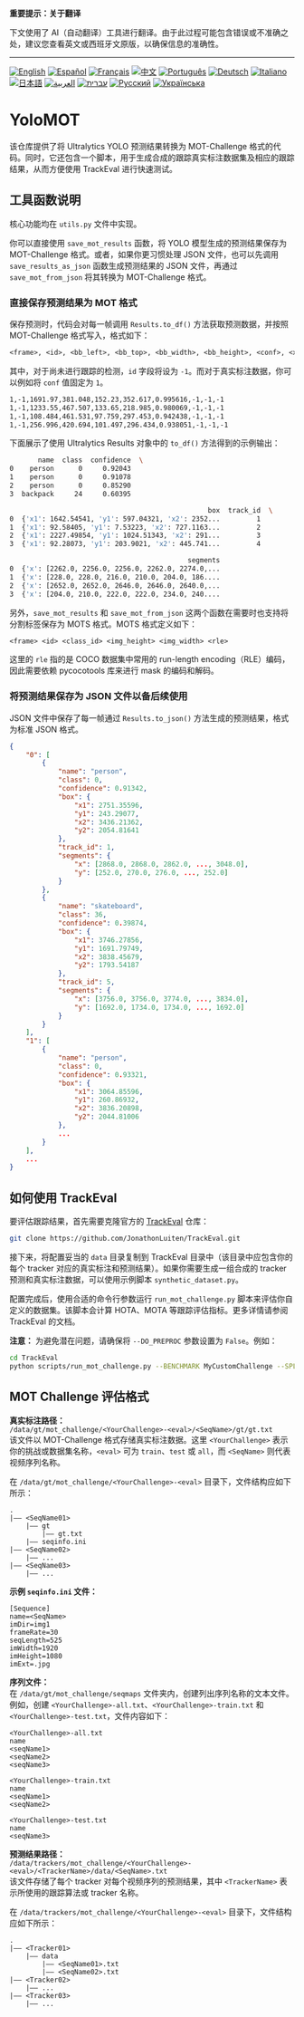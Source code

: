 **重要提示：关于翻译**

下文使用了 AI（自动翻译）工具进行翻译。由于此过程可能包含错误或不准确之处，建议您查看英文或西班牙文原版，以确保信息的准确性。

---

[![English](https://img.shields.io/badge/lang-English-blue)](README.en.md)
[![Español](https://img.shields.io/badge/lang-Español-purple)](README.es.md)
[![Français](https://img.shields.io/badge/lang-Français-yellow)](README.fr.md)
[![中文](https://img.shields.io/badge/lang-中文-red)](README.zh.md)
[![Português](https://img.shields.io/badge/lang-Português-brightgreen)](README.pt.md)
[![Deutsch](https://img.shields.io/badge/lang-Deutsch-blueviolet)](README.de.md)
[![Italiano](https://img.shields.io/badge/lang-Italiano-orange)](README.it.md)
[![日本語](https://img.shields.io/badge/lang-日本語-yellowgreen)](README.jp.md)
[![العربية](https://img.shields.io/badge/lang-العربية-lightgrey)](README.ar.md)
[![עברית](https://img.shields.io/badge/lang-עברית-teal)](README.he.md)
[![Русский](https://img.shields.io/badge/lang-Русский-lightblue)](README.ru.md)
[![Українська](https://img.shields.io/badge/lang-Українська-skyblue)](README.uk.md)

# YoloMOT

该仓库提供了将 Ultralytics YOLO 预测结果转换为 MOT-Challenge 格式的代码。同时，它还包含一个脚本，用于生成合成的跟踪真实标注数据集及相应的跟踪结果，从而方便使用 TrackEval 进行快速测试。

## 工具函数说明

核心功能均在 `utils.py` 文件中实现。

你可以直接使用 `save_mot_results` 函数，将 YOLO 模型生成的预测结果保存为 MOT-Challenge 格式。或者，如果你更习惯处理 JSON 文件，也可以先调用 `save_results_as_json` 函数生成预测结果的 JSON 文件，再通过 `save_mot_from_json` 将其转换为 MOT-Challenge 格式。

### 直接保存预测结果为 MOT 格式

保存预测时，代码会对每一帧调用 `Results.to_df()` 方法获取预测数据，并按照 MOT-Challenge 格式写入，格式如下：
```txt
<frame>, <id>, <bb_left>, <bb_top>, <bb_width>, <bb_height>, <conf>, <x>, <y>, <z>
```
其中，对于尚未进行跟踪的检测，`id` 字段将设为 `-1`。而对于真实标注数据，你可以例如将 `conf` 值固定为 `1`。

```txt
1,-1,1691.97,381.048,152.23,352.617,0.995616,-1,-1,-1
1,-1,1233.55,467.507,133.65,218.985,0.980069,-1,-1,-1
1,-1,108.484,461.531,97.759,297.453,0.942438,-1,-1,-1
1,-1,256.996,420.694,101.497,296.434,0.938051,-1,-1,-1
```

下面展示了使用 Ultralytics Results 对象中的 `to_df()` 方法得到的示例输出：

```bash
       name  class  confidence  \
0    person      0     0.92043   
1    person      0     0.91078   
2    person      0     0.85290   
3  backpack     24     0.60395   

                                                 box  track_id  \
0  {'x1': 1642.54541, 'y1': 597.04321, 'x2': 2352...         1   
1  {'x1': 92.58405, 'y1': 7.53223, 'x2': 727.1163...         2   
2  {'x1': 2227.49854, 'y1': 1024.51343, 'x2': 291...         3   
3  {'x1': 92.28073, 'y1': 203.9021, 'x2': 445.741...         4   

                                            segments  
0  {'x': [2262.0, 2256.0, 2256.0, 2262.0, 2274.0,...  
1  {'x': [228.0, 228.0, 216.0, 210.0, 204.0, 186....  
2  {'x': [2652.0, 2652.0, 2646.0, 2646.0, 2640.0,...  
3  {'x': [204.0, 210.0, 222.0, 222.0, 234.0, 240....  
```

另外，`save_mot_results` 和 `save_mot_from_json` 这两个函数在需要时也支持将分割标签保存为 MOTS 格式。MOTS 格式定义如下：

```txt
<frame> <id> <class_id> <img_height> <img_width> <rle>
```

这里的 `rle` 指的是 COCO 数据集中常用的 run-length encoding（RLE）编码，因此需要依赖 pycocotools 库来进行 mask 的编码和解码。

### 将预测结果保存为 JSON 文件以备后续使用

JSON 文件中保存了每一帧通过 `Results.to_json()` 方法生成的预测结果，格式为标准 JSON 格式。

```json
{
    "0": [
        {
            "name": "person",
            "class": 0,
            "confidence": 0.91342,
            "box": {
                "x1": 2751.35596,
                "y1": 243.29077,
                "x2": 3436.21362,
                "y2": 2054.81641
            },
            "track_id": 1,
            "segments": {
                "x": [2868.0, 2868.0, 2862.0, ..., 3048.0],
                "y": [252.0, 270.0, 276.0, ..., 252.0]
            }
        },
        {
            "name": "skateboard",
            "class": 36,
            "confidence": 0.39874,
            "box": {
                "x1": 3746.27856,
                "y1": 1691.79749,
                "x2": 3838.45679,
                "y2": 1793.54187
            },
            "track_id": 5,
            "segments": {
                "x": [3756.0, 3756.0, 3774.0, ..., 3834.0],
                "y": [1692.0, 1734.0, 1734.0, ..., 1692.0]
            }
        }
    ],
    "1": [
        {
            "name": "person",
            "class": 0,
            "confidence": 0.93321,
            "box": {
                "x1": 3064.85596,
                "y1": 260.86932,
                "x2": 3836.20898,
                "y2": 2044.81006
            },
            ...
        }
    ],
    ...
}
```

## 如何使用 TrackEval

要评估跟踪结果，首先需要克隆官方的 [TrackEval](https://github.com/JonathonLuiten/TrackEval/) 仓库：

```bash
git clone https://github.com/JonathonLuiten/TrackEval.git
```

接下来，将配置妥当的 `data` 目录复制到 TrackEval 目录中（该目录中应包含你的每个 tracker 对应的真实标注和预测结果）。如果你需要生成一组合成的 tracker 预测和真实标注数据，可以使用示例脚本 `synthetic_dataset.py`。

配置完成后，使用合适的命令行参数运行 `run_mot_challenge.py` 脚本来评估你自定义的数据集。该脚本会计算 HOTA、MOTA 等跟踪评估指标。更多详情请参阅 TrackEval 的文档。

**注意：** 为避免潜在问题，请确保将 `--DO_PREPROC` 参数设置为 `False`。例如：

```bash
cd TrackEval
python scripts/run_mot_challenge.py --BENCHMARK MyCustomChallenge --SPLIT_TO_EVAL test --DO_PREPROC False
```

## MOT Challenge 评估格式

**真实标注路径：**  
`/data/gt/mot_challenge/<YourChallenge>-<eval>/<SeqName>/gt/gt.txt`  
该文件以 MOT-Challenge 格式存储真实标注数据。这里 `<YourChallenge>` 表示你的挑战或数据集名称，`<eval>` 可为 `train`、`test` 或 `all`，而 `<SeqName>` 则代表视频序列名称。

在 `/data/gt/mot_challenge/<YourChallenge>-<eval>` 目录下，文件结构应如下所示：

```
.
|—— <SeqName01>
    |—— gt
        |—— gt.txt
    |—— seqinfo.ini
|—— <SeqName02>
    |—— ...
|—— <SeqName03>
    |—— ...
```

**示例 `seqinfo.ini` 文件：**

```
[Sequence]
name=<SeqName>
imDir=img1
frameRate=30
seqLength=525
imWidth=1920
imHeight=1080
imExt=.jpg
```

**序列文件：**  
在 `/data/gt/mot_challenge/seqmaps` 文件夹内，创建列出序列名称的文本文件。例如，创建 `<YourChallenge>-all.txt`、`<YourChallenge>-train.txt` 和 `<YourChallenge>-test.txt`，文件内容如下：

```
<YourChallenge>-all.txt
name
<seqName1> 
<seqName2>
<seqName3>

<YourChallenge>-train.txt
name
<seqName1> 
<seqName2>

<YourChallenge>-test.txt
name
<seqName3>
```

**预测结果路径：**  
`/data/trackers/mot_challenge/<YourChallenge>-<eval>/<TrackerName>/data/<SeqName>.txt`  
该文件存储了每个 tracker 对每个视频序列的预测结果，其中 `<TrackerName>` 表示所使用的跟踪算法或 tracker 名称。

在 `/data/trackers/mot_challenge/<YourChallenge>-<eval>` 目录下，文件结构应如下所示：

```
.
|—— <Tracker01>
    |—— data
        |—— <SeqName01>.txt
        |—— <SeqName02>.txt
|—— <Tracker02>
    |—— ...
|—— <Tracker03>
    |—— ...
```